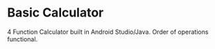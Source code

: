 # Basic Calculator
4 Function Calculator built in Android Studio/Java.
Order of operations functional.